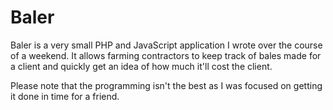 <h1>Baler</h1>

Baler is a very small PHP and JavaScript application I wrote over the course of a weekend. It allows farming contractors to keep track of bales made for a client and quickly get an idea of how much it'll cost the client.

Please note that the programming isn't the best as I was focused on getting it done in time for a friend.
